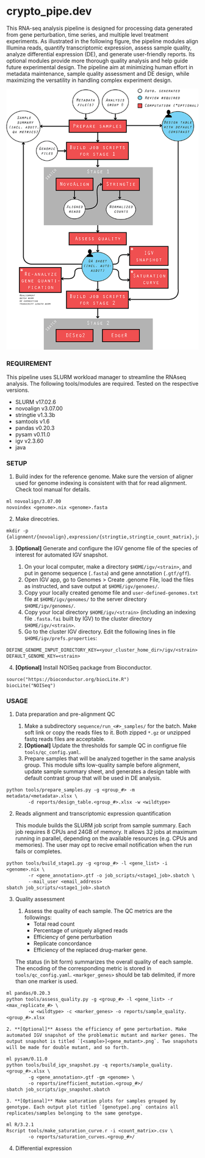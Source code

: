 # crypto_pipe.dev

This RNA-seq analysis pipeline is designed for processing data generated from gene perturbation, time series, and multiple level treatment experiments. As illustrated in the following figure, the pipeline modules align Illumina reads, quantify transcriptomic expression, assess sample quality, analyze differential expression (DE), and generate user-friendly reports. Its optional modules provide more thorough quality analysis and help guide future experimental design. The pipeline aim at minimizing human effort in metadata maintenance, sample quality assessment and DE design, while maximizing the versatility in handling complex experiment design. 

![pipeline](pipeline_illustration.png)

### REQUIREMENT

This pipeline uses SLURM workload manager to streamline the RNAseq analysis. The following tools/modules are required. Tested on the respective versions. 
	
* SLURM v17.02.6
* novoalign v3.07.00
* stringtie v1.3.3b  
* samtools v1.6
* pandas v0.20.3
* pysam v0.11.0
* igv v2.3.60
* java

### SETUP
	
1. Build index for the reference genome. Make sure the version of aligner used for genome indexing is consistent with that for read alignment. Check tool manual for details.
	
```
ml novoalign/3.07.00
novoindex <genome>.nix <genome>.fasta 
```

2. Make direcotries. 

```
mkdir -p {alignment/{novoalign},expression/{stringtie,stringtie_count_matrix},job_scripts,log,reports,sequence}
```

3. **[Optional]** Generate and configure the IGV genome file of the species of interest for automated IGV snapshot. 

	1. On your local computer, make a directory `$HOME/igv/<strain>`, and put in genome sequence (`.fasta`) and gene annotation (`.gtf/gff`).
	2. Open IGV app, go to Genomes > Create .genome File, load the files as instructed, and save output at `$HOME/igv/genomes/`.
	3. Copy your locally created genome file and `user-defined-genomes.txt` file at `$HOME/igv/genomes/` to the server directory `$HOME/igv/genomes/`. 
	4. Copy your local directory `$HOME/igv/<strain>` (including an indexing file `.fasta.fai` built by IGV) to the cluster directory `$HOME/igv/<strain>`.
	5. Go to the cluster IGV directory. Edit the following lines in file `$HOME/igv/prefs.properties`:

```
DEFINE_GENOME_INPUT_DIRECTORY_KEY=<your_cluster_home_dir>/igv/<strain>
DEFAULT_GENOME_KEY=<strain>
```

4. **[Optional]** Install NOISeq package from Bioconductor.

```
source("https://bioconductor.org/biocLite.R")
biocLite("NOISeq")
```

### USAGE

1. Data preparation and pre-alignment QC
	
	1. Make a subdirectory `sequence/run_<#>_samples/` for the batch. Make soft link or copy the reads files to it. Both zipped `*.gz` or unzipped fastq reads files are acceptable.
	2. **[Optional]** Update the thresholds for sample QC in configrue file `tools/qc_config.yaml`.
	3. Prepare samples that will be analyzed together in the same analysis group. This module sifts low-quality sample before alignment, update sample summary sheet, and generates a design table with default contrast group that will be used in DE analysis.

```
python tools/prepare_samples.py -g <group_#> -m metadata/<metadata>.xlsx \
		-d reports/design_table.<group_#>.xlsx -w <wildtype> 
```

2. Reads alignment and transcriptomic expression quantification
	
	This module builds the SLURM job script from sample summary. Each job requires 8 CPUs and 24GB of memory. It allows 32 jobs at maximum running in parallel, depending on the available resources (e.g. CPUs and memories). The user may opt to recive email notification when the run fails or completes.
	
```
python tools/build_stage1.py -g <group_#> -l <gene_list> -i <genome>.nix \
		-r <gene_annotation>.gtf -o job_scripts/<stage1_job>.sbatch \
		--mail_user <email_address>
sbatch job_scripts/<stage1_job>.sbatch
```

3. Quality assessment

	1. Assess the quality of each sample. The QC metrics are the followings:
		* Total read count
		* Percentage of uniquely aligned reads
		* Efficiency of gene perturbation
		* Replicate concordance
		* Efficiency of the replaced drug-marker gene. 

	The status (in bit form) summarizes the overall quality of each sample. The encoding of the corresponding metric is stored in `tools/qc_config.yaml`. `<markger_genes>` should be tab delimited, if more than one marker is used.
	
```
ml pandas/0.20.3
python tools/assess_quality.py -g <group_#> -l <gene_list> -r <max_replicate_#> \
		-w <wildtype> -c <marker_genes> -o reports/sample_quality.<group_#>.xlsx
```

	2. **[Optional]** Assess the efficiency of gene perturbation. Make automated IGV snapshot of the problematic mutant and marker genes. The output snapshot is titled `[<sample>]<gene_mutant>.png`. Two snapshots will be made for double mutant, and so forth.

```
ml pysam/0.11.0
python tools/build_igv_snapshot.py -q reports/sample_quality.<group_#>.xlsx \
		-g <gene_annotation>.gtf -gm <genome> \
		-o reports/inefficient_mutation.<group_#>/
sbatch job_scripts/igv_snapshot.sbatch
```

	3. **[Optional]** Make saturation plots for samples grouped by genotype. Each output plot titled `[genotype].png` contains all replicates/samples belonging to the same genotype.

```
ml R/3.2.1
Rscript tools/make_saturation_curve.r -i <count_matrix>.csv \
		-o reports/saturation_curves.<group_#>/
```

4. Differential expression  


